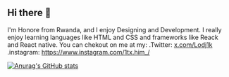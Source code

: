 ## Hi there 👋

I'm Honore from Rwanda, and I enjoy Designing and Development. I really enjoy learning languages like HTML and CSS and frameworks like Reack and React native. 
You can chekout on me at my:
                   .Twitter: [x.com/Lodj1k](https://x.com/Lodj1k)
                   .instagram: https://www.instagram.com/1tx.him_/

[![Anurag's GitHub stats](https://github-readme-stats.vercel.app/api?username=anuraghazra)](https://github.com/anuraghazra/github-readme-stats)
